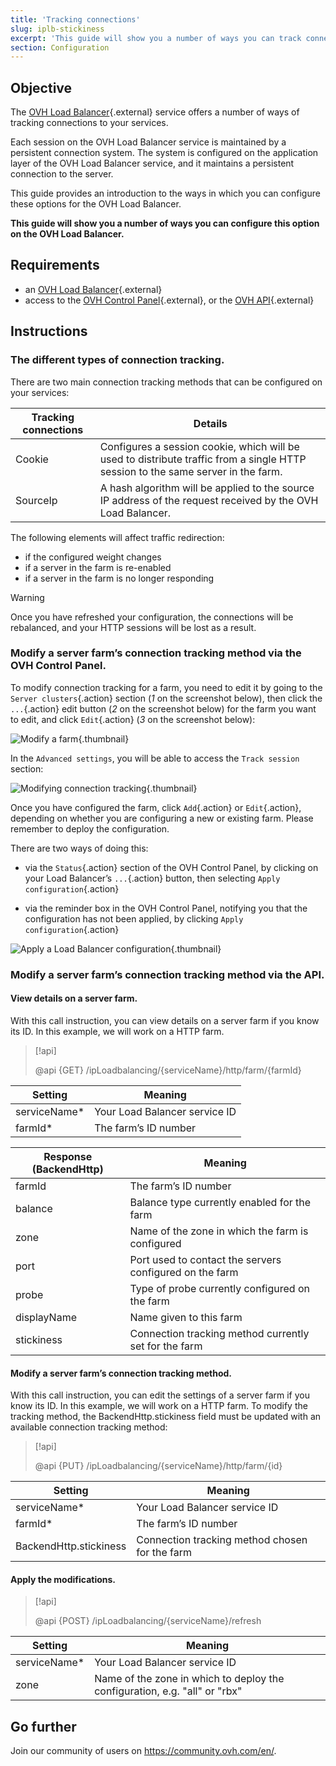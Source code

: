 ```yaml
---
title: 'Tracking connections'
slug: iplb-stickiness
excerpt: 'This guide will show you a number of ways you can track connections on the OVH Load Balancer.'
section: Configuration
---
```


## Objective

The [OVH Load Balancer](https://www.ovh.com/ca/en/solutions/load-balancer/){.external} service offers a number of ways of tracking connections to your services.

Each session on the OVH Load Balancer service is maintained by a persistent connection system. The system is configured on the application layer of the OVH Load Balancer service, and it maintains a persistent connection to the server.

This guide provides an introduction to the ways in which you can configure these options for the OVH Load Balancer.

**This guide will show you a number of ways you can configure this option on the OVH Load Balancer.**

## Requirements

- an [OVH Load Balancer](https://www.ovh.com/ca/en/solutions/load-balancer/){.external}
- access to the [OVH Control Panel](https://ca.ovh.com/auth/?action=gotomanager&from=https://www.ovh.com/ca/en/&ovhSubsidiary=ca){.external}, or the [OVH API](https://ca.api.ovh.com/){.external}


## Instructions

### The different types of connection tracking.

There are two main connection tracking methods that can be configured on your services:

|Tracking connections|Details|
|---|---|
|Cookie|Configures a session cookie, which will be used to distribute traffic from a single HTTP session to the same server in the farm.|
|SourceIp|A hash algorithm will be applied to the source IP address of the request received by the OVH Load Balancer.

The following elements will affect traffic redirection:

- if the configured weight changes
- if a server in the farm is re-enabled
- if a server in the farm is no longer responding


> [!warning]
>
> Once you have refreshed your configuration, the connections will be rebalanced, and your HTTP sessions will be lost as a result.
> 


### Modify a server farm’s connection tracking method via the OVH Control Panel.

To modify connection tracking for a farm, you need to edit it by going to the `Server clusters`{.action} section (*1* on the screenshot below), then click the `...`{.action} edit button (*2* on the screenshot below) for the farm you want to edit, and click `Edit`{.action} (*3* on the screenshot below):

![Modify a farm](images/farm_edit.png){.thumbnail}

In the `Advanced settings`, you will be able to access the `Track session` section:

![Modifying connection tracking](images/tracking_session.png){.thumbnail}


Once you have configured the farm, click `Add`{.action} or `Edit`{.action}, depending on whether you are configuring a new or existing farm.
Please remember to deploy the configuration.

There are two ways of doing this:

- via the `Status`{.action} section of the OVH Control Panel, by clicking on your Load Balancer’s `...`{.action} button, then selecting `Apply configuration`{.action}

- via the reminder box in the OVH Control Panel, notifying you that the configuration has not been applied, by clicking `Apply configuration`{.action}

![Apply a Load Balancer configuration](images/apply_configuration.png){.thumbnail}


### Modify a server farm’s connection tracking method via the API.

#### View details on a server farm.

With this call instruction, you can view details on a server farm if you know its ID. In this example, we will work on a HTTP farm.


> [!api]
>
> @api {GET} /ipLoadbalancing/{serviceName}/http/farm/{farmId}
> 

|Setting|Meaning|
|---|---|
|serviceName*|Your Load Balancer service ID|
|farmId*|The farm’s ID number|

|Response (BackendHttp)|Meaning|
|---|---|
|farmId|The farm’s ID number|
|balance|Balance type currently enabled for the farm|
|zone|Name of the zone in which the farm is configured|
|port|Port used to contact the servers configured on the farm|
|probe|Type of probe currently configured on the farm|
|displayName|Name given to this farm|
|stickiness|Connection tracking method currently set for the farm|


#### Modify a server farm’s connection tracking method.

With this call instruction, you can edit the settings of a server farm if you know its ID. In this example, we will work on a HTTP farm. To modify the tracking method, the BackendHttp.stickiness field must be updated with an available connection tracking method:


> [!api]
>
> @api {PUT} /ipLoadbalancing/{serviceName}/http/farm/{id}
> 


|Setting|Meaning|
|---|---|
|serviceName*|Your Load Balancer service ID|
|farmId*|The farm’s ID number|
|BackendHttp.stickiness|Connection tracking method chosen for the farm|


#### Apply the modifications.

> [!api]
>
> @api {POST} /ipLoadbalancing/{serviceName}/refresh
> 

|Setting|Meaning|
|---|---|
|serviceName*|Your Load Balancer service ID|
|zone|Name of the zone in which to deploy the configuration, e.g. "all" or "rbx"|


## Go further

Join our community of users on <https://community.ovh.com/en/>.
